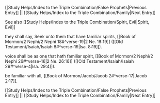 [[Study Helps/Index to the Triple Combination/False Prophets|Previous Entry]]  ||  [[Study Helps/Index to the Triple Combination/Family|Next Entry]]

 See also [[Study Helps/Index to the Triple Combination/Spirit, Evil|Spirit, Evil]]

 they shall say, Seek unto them that have familiar spirits, [[Book of Mormon/2 Nephi/2 Nephi 18#^verse-19|2 Ne. 18:19]] ([[Old Testament/Isaiah/Isaiah 8#^verse-19|Isa. 8:19]]).

 voice shall be as one that hath familiar spirit, [[Book of Mormon/2 Nephi/2 Nephi 26#^verse-16|2 Ne. 26:16]] ([[Old Testament/Isaiah/Isaiah 29#^verse-4|Isa. 29:4]]).

 be familiar with all, [[Book of Mormon/Jacob/Jacob 2#^verse-17|Jacob 2:17]].

[[Study Helps/Index to the Triple Combination/False Prophets|Previous Entry]]  ||  [[Study Helps/Index to the Triple Combination/Family|Next Entry]]